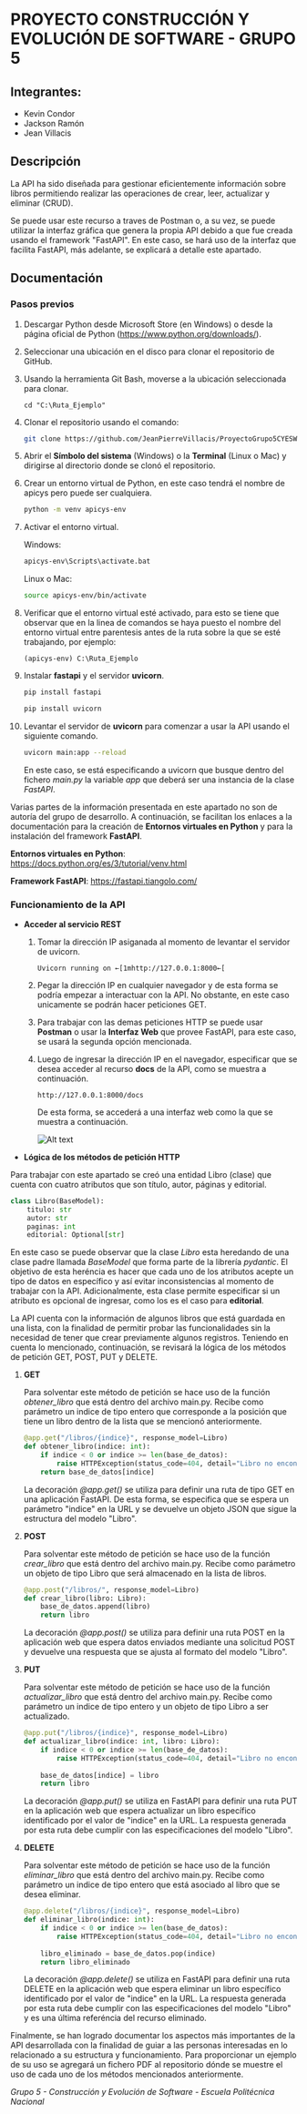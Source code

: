 # PROYECTO CONSTRUCCIÓN Y EVOLUCIÓN DE SOFTWARE - GRUPO 5
## Integrantes:
- Kevin Condor
- Jackson Ramón
- Jean Villacis
## Descripción
La API ha sido diseñada para gestionar eficientemente información sobre libros permitiendo realizar las operaciones de crear, leer, actualizar y eliminar (CRUD). 

Se puede usar este recurso a traves de Postman o, a su vez, se puede utilizar la interfaz gráfica que genera la propia API debido a que fue creada usando el framework "FastAPI". En este caso, se hará uso de la interfaz que facilita FastAPI, más adelante, se explicará a detalle este apartado.
## Documentación
### Pasos previos
1. Descargar Python desde Microsoft Store (en Windows) o desde la página oficial de Python (https://www.python.org/downloads/).
2. Seleccionar una ubicación en el disco para clonar el repositorio de GitHub. 
3. Usando la herramienta Git Bash, moverse a la ubicación seleccionada para clonar.

    `cd "C:\Ruta_Ejemplo"`
4. Clonar el repositorio usando el comando:

    ```sh
    git clone https://github.com/JeanPierreVillacis/ProyectoGrupo5CYESW.git
    ```
5. Abrir el **Símbolo del sistema** (Windows) o la **Terminal** (Linux o Mac) y dirigirse al directorio donde se clonó el repositorio.
6. Crear un entorno virtual de Python, en este caso tendrá el nombre de apicys pero puede ser cualquiera.

    ```sh
    python -m venv apicys-env
    ```
7. Activar el entorno virtual.

    Windows: 
    
    ```cmd
    apicys-env\Scripts\activate.bat
    ```
    
    Linux o Mac: 
    
    ```sh
    source apicys-env/bin/activate
    ```
8. Verificar que el entorno virtual esté activado, para esto se tiene que observar que en la linea de comandos se haya puesto el nombre del entorno virtual entre parentesis antes de la ruta sobre la que se esté trabajando, por ejemplo:

    `(apicys-env) C:\Ruta_Ejemplo`
9. Instalar **fastapi** y el servidor **uvicorn**.

    ```sh
    pip install fastapi
    ```

    ```sh
    pip install uvicorn
    ```
10. Levantar el servidor de **uvicorn** para comenzar a usar la API usando el siguiente comando.

    ```sh
    uvicorn main:app --reload
    ```

    En este caso, se está especificando a uvicorn que busque dentro del fichero *main.py* la variable *app* que deberá ser una instancia de la clase *FastAPI*.

Varias partes de la información presentada en este apartado no son de autoría del grupo de desarrollo. A continuación, se facilitan los enlaces a la documentación para la creación de **Entornos virtuales en Python** y para la instalación del framework **FastAPI**.

**Entornos virtuales en Python**: https://docs.python.org/es/3/tutorial/venv.html

**Framework FastAPI**: https://fastapi.tiangolo.com/

### Funcionamiento de la API
- **Acceder al servicio REST**
    1. Tomar la dirección IP asiganada al momento de levantar el servidor de uvicorn.

        `Uvicorn running on ←[1mhttp://127.0.0.1:8000←[`
    2. Pegar la dirección IP en cualquier navegador y de esta forma se podría empezar a interactuar con la API. No obstante, en este caso unicamente se podrán hacer peticiones GET.
    3. Para trabajar con las demas peticiones HTTP se puede usar **Postman** o usar la **Interfaz Web** que provee FastAPI, para este caso, se usará la segunda opción mencionada.
    4. Luego de ingresar la dirección IP en el navegador, especificar que se desea acceder al recurso **docs** de la API, como se muestra a continuación.

        `http://127.0.0.1:8000/docs`

        De esta forma, se accederá a una interfaz web como la que se muestra a continuación.

        ![Alt text](image.png)
- **Lógica de los métodos de petición HTTP**

Para trabajar con este apartado se creó una entidad Libro (clase) que cuenta con cuatro atributos que son título, autor, páginas y editorial.

```python
class Libro(BaseModel):
    titulo: str
    autor: str
    paginas: int
    editorial: Optional[str]
```
En este caso se puede observar que la clase *Libro* esta heredando de una clase padre llamada *BaseModel* que forma parte de la librería *pydantic*. El objetivo de esta heréncia es hacer que cada uno de los atributos acepte un tipo de datos en específico y así evitar inconsistencias al momento de trabajar con la API. Adicionalmente, esta clase permite especificar si un atributo es opcional de ingresar, como los es el caso para **editorial**.

La API cuenta con la información de algunos libros que está guardada en una lista, con la finalidad de permitir probar las funcionalidades sin la necesidad de tener que crear previamente algunos registros. Teniendo en cuenta lo mencionado, continuación, se revisará la lógica de los métodos de petición GET, POST, PUT y DELETE.
1. **GET**

    Para solventar este método de petición se hace uso de la función *obtener_libro* que está dentro del archivo main.py. Recibe como parámetro un indice de tipo entero que corresponde a la posición que tiene un libro dentro de la lista que se mencionó anteriormente.

    ```python
    @app.get("/libros/{indice}", response_model=Libro)
    def obtener_libro(indice: int):
        if indice < 0 or indice >= len(base_de_datos):
            raise HTTPException(status_code=404, detail="Libro no encontrado")
        return base_de_datos[indice]
    ```
    La decoración *@app.get()* se utiliza para definir una ruta de tipo GET en una aplicación FastAPI. De esta forma, se especifica que se espera un parámetro "indice" en la URL y se devuelve un objeto JSON que sigue la estructura del modelo "Libro".
2. **POST**

    Para solventar este método de petición se hace uso de la función *crear_libro* que está dentro del archivo main.py. Recibe como parámetro un objeto de tipo Libro que será almacenado en la lista de libros.

    ```python
    @app.post("/libros/", response_model=Libro)
    def crear_libro(libro: Libro):
        base_de_datos.append(libro)
        return libro
    ```
    La decoración *@app.post()* se utiliza para definir una ruta POST en la aplicación web que espera datos enviados mediante una solicitud POST y devuelve una respuesta que se ajusta al formato del modelo "Libro".
3. **PUT**

    Para solventar este método de petición se hace uso de la función *actualizar_libro* que está dentro del archivo main.py. Recibe como parámetro un indice de tipo entero y un objeto de tipo Libro a ser actualizado.

    ```python
    @app.put("/libros/{indice}", response_model=Libro)
    def actualizar_libro(indice: int, libro: Libro):
        if indice < 0 or indice >= len(base_de_datos):
            raise HTTPException(status_code=404, detail="Libro no encontrado")
        
        base_de_datos[indice] = libro
        return libro
    ```
    La decoración *@app.put()* se utiliza en FastAPI para definir una ruta PUT en la aplicación web que espera actualizar un libro específico identificado por el valor de "indice" en la URL. La respuesta generada por esta ruta debe cumplir con las especificaciones del modelo "Libro".
4. **DELETE**

    Para solventar este método de petición se hace uso de la función *eliminar_libro* que está dentro del archivo main.py. Recibe como parámetro un indice de tipo entero que está asociado al libro que se desea eliminar.

    ```python
    @app.delete("/libros/{indice}", response_model=Libro)
    def eliminar_libro(indice: int):
        if indice < 0 or indice >= len(base_de_datos):
            raise HTTPException(status_code=404, detail="Libro no encontrado")
        
        libro_eliminado = base_de_datos.pop(indice)
        return libro_eliminado
    ```
    La decoración *@app.delete()* se utiliza en FastAPI para definir una ruta DELETE en la aplicación web que espera eliminar un libro específico identificado por el valor de "indice" en la URL. La respuesta generada por esta ruta debe cumplir con las especificaciones del modelo "Libro" y es una última referéncia del recurso eliminado.

Finalmente, se han logrado documentar los aspectos más importantes de la API desarrollada con la finalidad de guiar a las personas interesadas en lo relacionado a su estructura y funcionamiento. Para proporcionar un ejemplo de su uso se agregará un fichero PDF al repositorio dónde se muestre el uso de cada uno de los métodos mencionados anteriormente.

*Grupo 5 - Construcción y Evolución de Software - Escuela Politécnica Nacional*